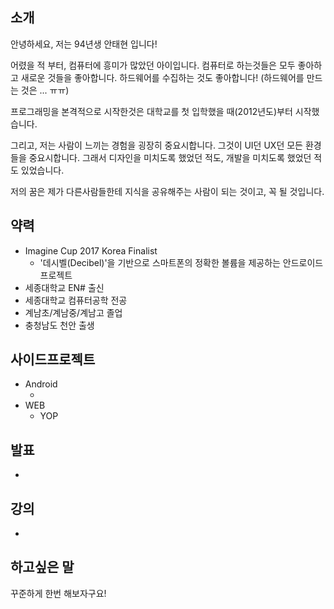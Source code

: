 ## 소개

안녕하세요, 저는 94년생 안태현 입니다!

어렸을 적 부터, 컴퓨터에 흥미가 많았던 아이입니다. 컴퓨터로 하는것들은 모두 좋아하고 새로운 것들을 좋아합니다.  하드웨어를 수집하는 것도 좋아합니다! (하드웨어를 만드는 것은 ... ㅠㅠ)

프로그래밍을 본격적으로 시작한것은 대학교를 첫 입학했을 때(2012년도)부터 시작했습니다. 

그리고, 저는 사람이 느끼는 경험을 굉장히 중요시합니다. 그것이 UI던 UX던 모든 환경들을 중요시합니다. 그래서 디자인을 미치도록 했었던 적도, 개발을 미치도록 했었던 적도 있었습니다.

저의 꿈은 제가 다른사람들한테 지식을 공유해주는 사람이 되는 것이고, 꼭 될 것입니다.

## 약력

- Imagine Cup 2017 Korea Finalist
  - '데시벨(Decibel)'을 기반으로 스마트폰의 정확한 볼륨을 제공하는 안드로이드 프로젝트
- 세종대학교 EN# 출신
- 세종대학교 컴퓨터공학 전공
- 계남초/계남중/계남고 졸업
- 충청남도 천안 출생

## 사이드프로젝트

- Android
  - ​
- WEB
  - YOP

## 발표

- ​

## 강의

- ​

## 하고싶은 말

꾸준하게 한번 해보자구요!